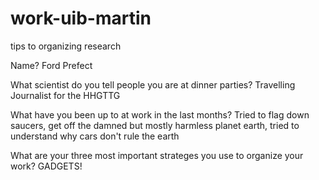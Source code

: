 # work-uib-martin
tips to organizing research

Name? Ford Prefect

What scientist do you tell people you are at dinner parties? Travelling Journalist for the HHGTTG

What have you been up to at work in the last months? Tried to flag down saucers, get off the damned but mostly harmless planet earth, tried to understand why cars don't rule the earth

What are your three most important strateges you use to organize your work? GADGETS!


